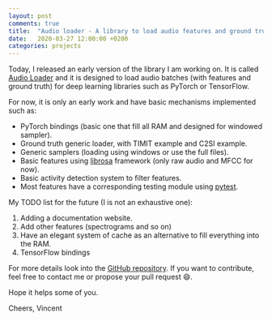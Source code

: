 ```yaml
---
layout: post
comments: true
title:  "Audio loader - A library to load audio features and ground truth for Deep Learning frameworks"
date:   2020-03-27 12:00:00 +0200
categories: projects
---
```


Today, I released an early version of the library I am working on.
It is called [Audio Loader](https://github.com/vroger11/audio_loader) and it is designed to load audio batches (with features and ground truth) for deep learning libraries such as PyTorch or TensorFlow.

For now, it is only an early work and have basic mechanisms implemented such as:
* PyTorch bindings (basic one that fill all RAM and designed for windowed sampler).
* Ground truth generic loader, with TIMIT example and C2SI example.
* Generic samplers (loading using windows or use the full files).
* Basic features using [librosa](https://librosa.github.io/librosa/) framework (only raw audio and MFCC for now).
* Basic activity detection system to filter features.
* Most features have a corresponding testing module using [pytest](https://docs.pytest.org).

My TODO list for the future (I is not an exhaustive one):
1. Adding a documentation website.
2. Add other features (spectrograms and so on)
3. Have an elegant system of cache as an alternative to fill everything into the RAM.
4. TensorFlow bindings

For more details look into the [GitHub repository](https://github.com/vroger11/audio_loader).
If you want to contribute, feel free to contact me or propose your pull request :smile:.

Hope it helps some of you.

Cheers, Vincent
